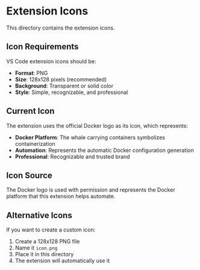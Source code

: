 # Extension Icons

This directory contains the extension icons.

## Icon Requirements

VS Code extension icons should be:
- **Format**: PNG
- **Size**: 128x128 pixels (recommended)
- **Background**: Transparent or solid color
- **Style**: Simple, recognizable, and professional

## Current Icon

The extension uses the official Docker logo as its icon, which represents:
- **Docker Platform**: The whale carrying containers symbolizes containerization
- **Automation**: Represents the automatic Docker configuration generation
- **Professional**: Recognizable and trusted brand

## Icon Source

The Docker logo is used with permission and represents the Docker platform that this extension helps automate.

## Alternative Icons

If you want to create a custom icon:
1. Create a 128x128 PNG file
2. Name it `icon.png`
3. Place it in this directory
4. The extension will automatically use it 